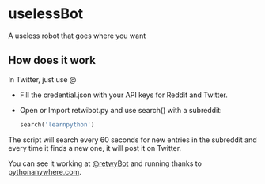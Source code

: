 # uselessBot

A useless robot that goes where you want

## How does it work

In Twitter, just use @

- Fill the credential.json with your API keys for Reddit and Twitter.
- Open or Import retwibot.py and use search() with a subreddit:

    ```python
    search('learnpython')
    ```

The script will search every 60 seconds for new entries in the subreddit and every time it finds a new one, it will post it on Twitter.

You can see it working at [@retwyBot](https://twitter.com/retwyBot) and running thanks to [pythonanywhere.com](https://www.pythonanywhere.com).
